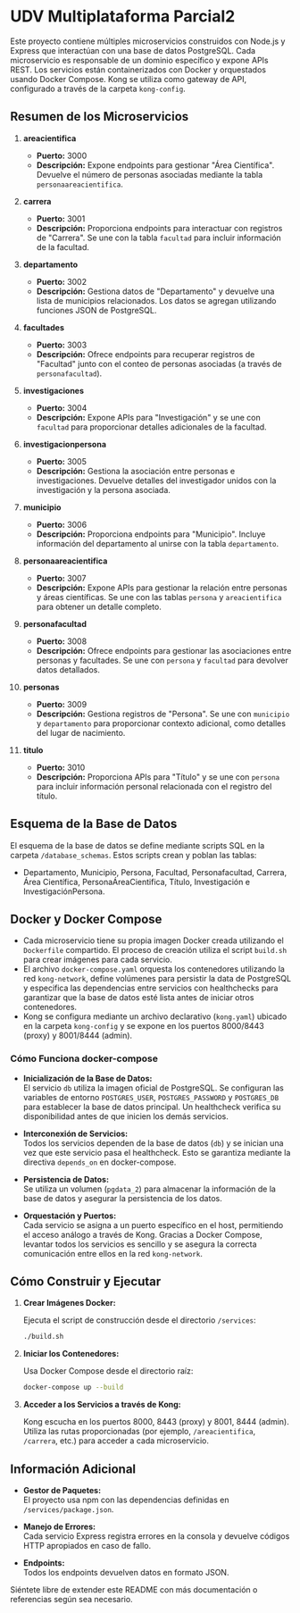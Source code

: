 # UDV Multiplataforma Parcial2

Este proyecto contiene múltiples microservicios construidos con Node.js y Express que interactúan con una base de datos PostgreSQL. Cada microservicio es responsable de un dominio específico y expone APIs REST. Los servicios están containerizados con Docker y orquestados usando Docker Compose. Kong se utiliza como gateway de API, configurado a través de la carpeta `kong-config`.

## Resumen de los Microservicios

1. **areacientifica**

   - **Puerto:** 3000
   - **Descripción:** Expone endpoints para gestionar "Área Científica". Devuelve el número de personas asociadas mediante la tabla `personaareacientifica`.

2. **carrera**

   - **Puerto:** 3001
   - **Descripción:** Proporciona endpoints para interactuar con registros de "Carrera". Se une con la tabla `facultad` para incluir información de la facultad.

3. **departamento**

   - **Puerto:** 3002
   - **Descripción:** Gestiona datos de "Departamento" y devuelve una lista de municipios relacionados. Los datos se agregan utilizando funciones JSON de PostgreSQL.

4. **facultades**

   - **Puerto:** 3003
   - **Descripción:** Ofrece endpoints para recuperar registros de "Facultad" junto con el conteo de personas asociadas (a través de `personafacultad`).

5. **investigaciones**

   - **Puerto:** 3004
   - **Descripción:** Expone APIs para "Investigación" y se une con `facultad` para proporcionar detalles adicionales de la facultad.

6. **investigacionpersona**

   - **Puerto:** 3005
   - **Descripción:** Gestiona la asociación entre personas e investigaciones. Devuelve detalles del investigador unidos con la investigación y la persona asociada.

7. **municipio**

   - **Puerto:** 3006
   - **Descripción:** Proporciona endpoints para "Municipio". Incluye información del departamento al unirse con la tabla `departamento`.

8. **personaareacientifica**

   - **Puerto:** 3007
   - **Descripción:** Expone APIs para gestionar la relación entre personas y áreas científicas. Se une con las tablas `persona` y `areacientifica` para obtener un detalle completo.

9. **personafacultad**

   - **Puerto:** 3008
   - **Descripción:** Ofrece endpoints para gestionar las asociaciones entre personas y facultades. Se une con `persona` y `facultad` para devolver datos detallados.

10. **personas**

    - **Puerto:** 3009
    - **Descripción:** Gestiona registros de "Persona". Se une con `municipio` y `departamento` para proporcionar contexto adicional, como detalles del lugar de nacimiento.

11. **titulo**
    - **Puerto:** 3010
    - **Descripción:** Proporciona APIs para "Título" y se une con `persona` para incluir información personal relacionada con el registro del título.

## Esquema de la Base de Datos

El esquema de la base de datos se define mediante scripts SQL en la carpeta `/database_schemas`. Estos scripts crean y poblan las tablas:

- Departamento, Municipio, Persona, Facultad, Personafacultad, Carrera, Área Científica, PersonaÁreaCientifica, Título, Investigación e InvestigaciónPersona.

## Docker y Docker Compose

- Cada microservicio tiene su propia imagen Docker creada utilizando el `Dockerfile` compartido. El proceso de creación utiliza el script `build.sh` para crear imágenes para cada servicio.
- El archivo `docker-compose.yaml` orquesta los contenedores utilizando la red `kong-network`, define volúmenes para persistir la data de PostgreSQL y especifica las dependencias entre servicios con healthchecks para garantizar que la base de datos esté lista antes de iniciar otros contenedores.
- Kong se configura mediante un archivo declarativo (`kong.yaml`) ubicado en la carpeta `kong-config` y se expone en los puertos 8000/8443 (proxy) y 8001/8444 (admin).

### Cómo Funciona docker-compose

- **Inicialización de la Base de Datos:**  
  El servicio `db` utiliza la imagen oficial de PostgreSQL. Se configuran las variables de entorno `POSTGRES_USER`, `POSTGRES_PASSWORD` y `POSTGRES_DB` para establecer la base de datos principal. Un healthcheck verifica su disponibilidad antes de que inicien los demás servicios.

- **Interconexión de Servicios:**  
  Todos los servicios dependen de la base de datos (`db`) y se inician una vez que este servicio pasa el healthcheck. Esto se garantiza mediante la directiva `depends_on` en docker-compose.

- **Persistencia de Datos:**  
  Se utiliza un volumen (`pgdata_2`) para almacenar la información de la base de datos y asegurar la persistencia de los datos.

- **Orquestación y Puertos:**  
  Cada servicio se asigna a un puerto específico en el host, permitiendo el acceso análogo a través de Kong. Gracias a Docker Compose, levantar todos los servicios es sencillo y se asegura la correcta comunicación entre ellos en la red `kong-network`.

## Cómo Construir y Ejecutar

1. **Crear Imágenes Docker:**

   Ejecuta el script de construcción desde el directorio `/services`:

   ```sh
   ./build.sh
   ```

2. **Iniciar los Contenedores:**

   Usa Docker Compose desde el directorio raíz:

   ```sh
   docker-compose up --build
   ```

3. **Acceder a los Servicios a través de Kong:**

   Kong escucha en los puertos 8000, 8443 (proxy) y 8001, 8444 (admin). Utiliza las rutas proporcionadas (por ejemplo, `/areacientifica`, `/carrera`, etc.) para acceder a cada microservicio.

## Información Adicional

- **Gestor de Paquetes:**  
  El proyecto usa npm con las dependencias definidas en `/services/package.json`.

- **Manejo de Errores:**  
  Cada servicio Express registra errores en la consola y devuelve códigos HTTP apropiados en caso de fallo.

- **Endpoints:**  
  Todos los endpoints devuelven datos en formato JSON.

Siéntete libre de extender este README con más documentación o referencias según sea necesario.
